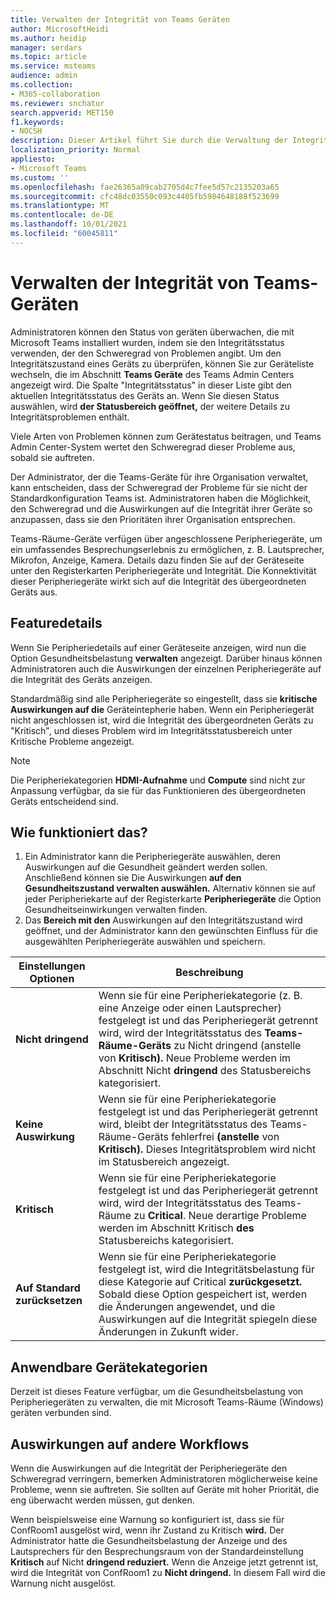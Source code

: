 ```yaml
---
title: Verwalten der Integrität von Teams Geräten
author: MicrosoftHeidi
ms.author: heidip
manager: serdars
ms.topic: article
ms.service: msteams
audience: admin
ms.collection:
- M365-collaboration
ms.reviewer: snchatur
search.appverid: MET150
f1.keywords:
- NOCSH
description: Dieser Artikel führt Sie durch die Verwaltung der Integrität von Teams Geräten, auf Microsoft Teams installiert sind.
localization_priority: Normal
appliesto:
- Microsoft Teams
ms.custom: ''
ms.openlocfilehash: fae26365a09cab2705d4c7fee5d57c2135203a65
ms.sourcegitcommit: cfc48dc03550c093c4405fb5984648188f523699
ms.translationtype: MT
ms.contentlocale: de-DE
ms.lasthandoff: 10/01/2021
ms.locfileid: "60045811"
---
```

# <a name="manage-the-health-of-teams-devices"></a>Verwalten der Integrität von Teams-Geräten


Administratoren können den Status von geräten überwachen, die mit Microsoft Teams installiert wurden, indem sie den Integritätsstatus verwenden, der den Schweregrad von Problemen angibt. Um den Integritätszustand eines Geräts zu überprüfen, können Sie zur Geräteliste wechseln, die im Abschnitt **Teams Geräte** des Teams Admin Centers angezeigt wird. Die Spalte "Integritätsstatus" in dieser Liste gibt den aktuellen Integritätsstatus des Geräts an. Wenn Sie diesen Status auswählen, wird **der Statusbereich geöffnet,** der weitere Details zu Integritätsproblemen enthält.

Viele Arten von Problemen können zum Gerätestatus beitragen, und Teams Admin Center-System wertet den Schweregrad dieser Probleme aus, sobald sie auftreten.

Der Administrator, der die Teams-Geräte für ihre Organisation verwaltet, kann entscheiden, dass der Schweregrad der Probleme für sie nicht der Standardkonfiguration Teams ist. Administratoren haben die Möglichkeit, den Schweregrad und die Auswirkungen auf die Integrität ihrer Geräte so anzupassen, dass sie den Prioritäten ihrer Organisation entsprechen.

Teams-Räume-Geräte verfügen über angeschlossene Peripheriegeräte, um ein umfassendes Besprechungserlebnis zu ermöglichen, z. B. Lautsprecher, Mikrofon, Anzeige, Kamera. Details dazu finden Sie auf der Geräteseite unter den Registerkarten Peripheriegeräte und Integrität. Die Konnektivität dieser Peripheriegeräte wirkt sich auf die Integrität des übergeordneten Geräts aus.

## <a name="feature-details"></a>Featuredetails

Wenn Sie Peripheriedetails auf einer Geräteseite anzeigen, wird nun die Option Gesundheitsbelastung  **verwalten** angezeigt. Darüber hinaus können Administratoren auch die Auswirkungen der einzelnen Peripheriegeräte auf die Integrität des Geräts anzeigen.

Standardmäßig sind alle Peripheriegeräte so eingestellt, dass sie **kritische Auswirkungen auf die** Geräteintepherie haben. Wenn ein Peripheriegerät nicht angeschlossen ist, wird  die Integrität des übergeordneten Geräts zu "Kritisch", und dieses Problem wird im Integritätsstatusbereich unter Kritische Probleme angezeigt. 

> [!NOTE]
> Die Peripheriekategorien **HDMI-Aufnahme** und **Compute** sind nicht zur Anpassung verfügbar, da sie für das Funktionieren des übergeordneten Geräts entscheidend sind.

## <a name="how-does-this-work"></a>Wie funktioniert das?

1. Ein Administrator kann die Peripheriegeräte auswählen, deren Auswirkungen auf die Gesundheit geändert werden sollen. Anschließend können sie Die Auswirkungen **auf den Gesundheitszustand verwalten auswählen.** Alternativ können sie  auf jeder Peripheriekarte auf der Registerkarte **Peripheriegeräte** die Option Gesundheitseinwirkungen verwalten finden.
1. Das **Bereich mit den** Auswirkungen auf den Integritätszustand wird geöffnet, und der Administrator kann den gewünschten Einfluss für die ausgewählten Peripheriegeräte auswählen und speichern.

| Einstellungen Optionen | Beschreibung |
|------------------|-------------|
| **Nicht dringend** | Wenn sie für eine Peripheriekategorie (z. B. eine Anzeige oder einen Lautsprecher) festgelegt ist und das Peripheriegerät getrennt wird, wird der Integritätsstatus des **Teams-Räume-Geräts** zu Nicht dringend (anstelle von **Kritisch).** Neue Probleme werden im Abschnitt Nicht **dringend** des Statusbereichs kategorisiert.|
| **Keine Auswirkung** | Wenn sie für eine Peripheriekategorie festgelegt ist und das Peripheriegerät getrennt wird, bleibt der Integritätsstatus des Teams-Räume-Geräts fehlerfrei **(anstelle** von **Kritisch).** Dieses Integritätsproblem wird nicht im Statusbereich angezeigt.|
| **Kritisch** | Wenn sie für eine Peripheriekategorie festgelegt ist und das Peripheriegerät getrennt wird, wird der Integritätsstatus des Teams-Räume zu **Critical**. Neue derartige Probleme werden im Abschnitt Kritisch **des** Statusbereichs kategorisiert.|
| **Auf Standard zurücksetzen** | Wenn sie für eine Peripheriekategorie festgelegt ist, wird die Integritätsbelastung für diese Kategorie auf Critical **zurückgesetzt.** Sobald diese Option gespeichert ist, werden die Änderungen angewendet, und die Auswirkungen auf die Integrität spiegeln diese Änderungen in Zukunft wider.|

## <a name="applicable-device-categories"></a>Anwendbare Gerätekategorien

Derzeit ist dieses Feature verfügbar, um die Gesundheitsbelastung von Peripheriegeräten zu verwalten, die mit Microsoft Teams-Räume (Windows) geräten verbunden sind.

## <a name="impact-on-other-workflows"></a>Auswirkungen auf andere Workflows

Wenn die Auswirkungen auf die Integrität der Peripheriegeräte den Schweregrad verringern, bemerken Administratoren möglicherweise keine Probleme, wenn sie auftreten. Sie sollten auf Geräte mit hoher Priorität, die eng überwacht werden müssen, gut denken.

Wenn beispielsweise eine Warnung so konfiguriert ist, dass sie für ConfRoom1 ausgelöst wird, wenn ihr Zustand zu Kritisch **wird.** Der Administrator hatte die Gesundheitsbelastung der Anzeige und des Lautsprechers für den Besprechungsraum von der Standardeinstellung **Kritisch** auf Nicht **dringend reduziert.** Wenn die Anzeige jetzt getrennt ist, wird die Integrität von ConfRoom1 zu **Nicht dringend.** In diesem Fall wird die Warnung nicht ausgelöst.
